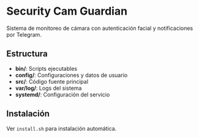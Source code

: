 # Security Cam Guardian

Sistema de monitoreo de cámara con autenticación facial y notificaciones por Telegram.

## Estructura
- **bin/**: Scripts ejecutables
- **config/**: Configuraciones y datos de usuario
- **src/**: Código fuente principal
- **var/log/**: Logs del sistema
- **systemd/**: Configuración del servicio

## Instalación
Ver `install.sh` para instalación automática.
